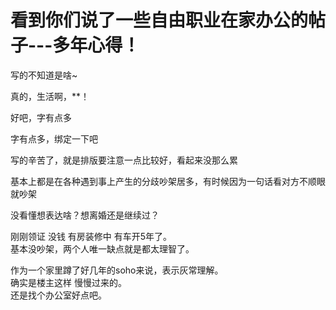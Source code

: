 # 看到你们说了一些自由职业在家办公的帖子---多年心得！


写的不知道是啥~

真的，生活啊，**！<img id="aimg_ScgO6" onclick="zoom(this, this.src, 0, 0, 0)" class="zoom" src="https://cdn.jsdelivr.net/gh/hishis/forum-master/public/images/patch.gif" onmouseover="img_onmouseoverfunc(this)" onload="thumbImg(this)" border="0" alt="" />

好吧，字有点多

字有点多，绑定一下吧<img id="aimg_jDOkW" onclick="zoom(this, this.src, 0, 0, 0)" class="zoom" src="https://cdn.jsdelivr.net/gh/hishis/forum-master/public/images/patch.gif" onmouseover="img_onmouseoverfunc(this)" onload="thumbImg(this)" border="0" alt="" />

写的辛苦了，就是排版要注意一点比较好，看起来没那么累

基本上都是在各种遇到事上产生的分歧吵架居多，有时候因为一句话看对方不顺眼就吵架

没看懂想表达啥？想离婚还是继续过？

刚刚领证 没钱 有房装修中 有车开5年了。<br />
基本没吵架，两个人唯一缺点就是都太理智了。

作为一个家里蹲了好几年的soho来说，表示灰常理解。<br />
确实是楼主这样 慢慢过来的。<br />
还是找个办公室好点吧。
